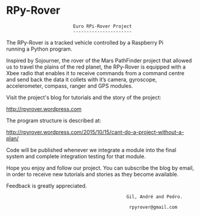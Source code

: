 # RPy-Rover

                             Euro RPi-Rover Project
                             ----------------------

The RPy-Rover is a tracked vehicle controlled by a Raspberry Pi running a Python program.

Inspired by Sojourner, the rover of the Mars PathFinder project that allowed us to
travel the plains of the red planet, the RPy-Rover is equipped with a Xbee radio that
enables it to receive commands from a command centre and send back the data it
collets with it’s camera, gyroscope, accelerometer, compass, ranger and GPS modules.

Visit the project's blog for tutorials and the story of the project:

   http://rpyrover.wordpress.com

The program structure is described at:

   http://rpyrover.wordpress.com/2015/10/15/cant-do-a-project-without-a-plan/

Code will be published whenever we integrate a module into the final system and
complete integration testing for that module.

Hope you enjoy and follow our project. You can subscribe the blog by email, in order
to receive new tutorials and stories as they become available.

Feedback is greatly appreciated.

                                                 Gil, André and Pedro.

                                                  rpyrover@gmail.com